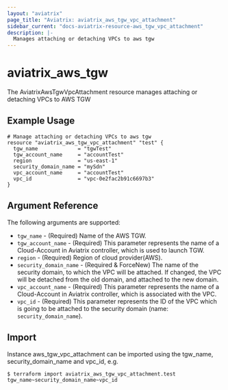 ```yaml
---
layout: "aviatrix"
page_title: "Aviatrix: aviatrix_aws_tgw_vpc_attachment"
sidebar_current: "docs-aviatrix-resource-aws_tgw_vpc_attachment"
description: |-
  Manages attaching or detaching VPCs to aws tgw
---
```


# aviatrix_aws_tgw

The AviatrixAwsTgwVpcAttachment resource manages attaching or detaching VPCs to AWS TGW

## Example Usage

```hcl
# Manage attaching or detaching VPCs to aws tgw
resource "aviatrix_aws_tgw_vpc_attachment" "test" {
  tgw_name             = "tgwTest"
  tgw_account_name     = "accountTest"
  region               = "us-east-1"
  security_domain_name = "mySdn"
  vpc_account_name     = "accountTest"
  vpc_id               = "vpc-0e2fac2b91c6697b3"
}
```

## Argument Reference

The following arguments are supported:

* `tgw_name` - (Required) Name of the AWS TGW.
* `tgw_account_name` - (Required) This parameter represents the name of a Cloud-Account in Aviatrix controller, which is used to launch TGW. 
* `region` - (Required) Region of cloud provider(AWS).
* `security_domain_name` - (Required & ForceNew) The name of the security domain, to which the VPC will be attached. If changed, the VPC will be detached from the old domain, and attached to the new domain.
* `vpc_account_name` - (Required) This parameter represents the name of a Cloud-Account in Aviatrix controller, which is associated with the VPC. 
* `vpc_id` - (Required) This parameter represents the ID of the VPC which is going to be attached to the security domain (name: `security_domain_name`).

## Import

Instance aws_tgw_vpc_attachment can be imported using the tgw_name, security_domain_name and vpc_id, e.g.

```hcl
$ terraform import aviatrix_aws_tgw_vpc_attachment.test tgw_name~security_domain_name~vpc_id
```